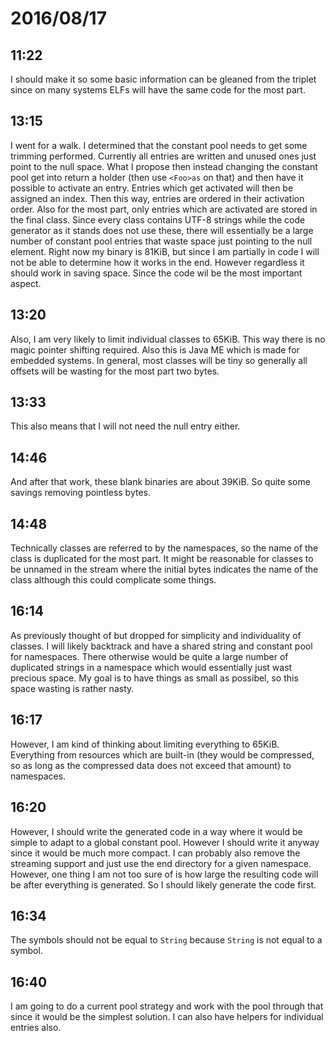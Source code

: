 # 2016/08/17

## 11:22

I should make it so some basic information can be gleaned from the triplet
since on many systems ELFs will have the same code for the most part.

## 13:15

I went for a walk. I determined that the constant pool needs to get some
trimming performed. Currently all entries are written and unused ones just
point to the null space. What I propose then instead changing the constant pool
get into return a holder (then use `<Foo>as` on that) and then have it possible
to activate an entry. Entries which get activated will then be assigned an
index. Then this way, entries are ordered in their activation order. Also
for the most part, only entries which are activated are stored in the final
class. Since every class contains UTF-8 strings while the code generator as
it stands does not use these, there will essentially be a large number of
constant pool entries that waste space just pointing to the null element. Right
now my binary is 81KiB, but since I am partially in code I will not be able to
determine how it works in the end. However regardless it should work in saving
space. Since the code wil be the most important aspect.

## 13:20

Also, I am very likely to limit individual classes to 65KiB. This way there is
no magic pointer shifting required. Also this is Java ME which is made for
embedded systems. In general, most classes will be tiny so generally all
offsets will be wasting for the most part two bytes.

## 13:33

This also means that I will not need the null entry either.

## 14:46

And after that work, these blank binaries are about 39KiB. So quite some
savings removing pointless bytes.

## 14:48

Technically classes are referred to by the namespaces, so the name of the class
is duplicated for the most part. It might be reasonable for classes to be
unnamed in the stream where the initial bytes indicates the name of the class
although this could complicate some things.

## 16:14

As previously thought of but dropped for simplicity and individuality of
classes. I will likely backtrack and have a shared string and constant pool
for namespaces. There otherwise would be quite a large number of duplicated
strings in a namespace which would essentially just wast precious space. My
goal is to have things as small as possibel, so this space wasting is rather
nasty.

## 16:17

However, I am kind of thinking about limiting everything to 65KiB. Everything
from resources which are built-in (they would be compressed, so as long as
the compressed data does not exceed that amount) to namespaces.

## 16:20

However, I should write the generated code in a way where it would be simple to
adapt to a global constant pool. However I should write it anyway since it
would be much more compact. I can probably also remove the streaming support
and just use the end directory for a given namespace. However, one thing I am
not too sure of is how large the resulting code will be after everything is
generated. So I should likely generate the code first.

## 16:34

The symbols should not be equal to `String` because `String` is not equal to
a symbol.

## 16:40

I am going to do a current pool strategy and work with the pool through that
since it would be the simplest solution. I can also have helpers for
individual entries also.


